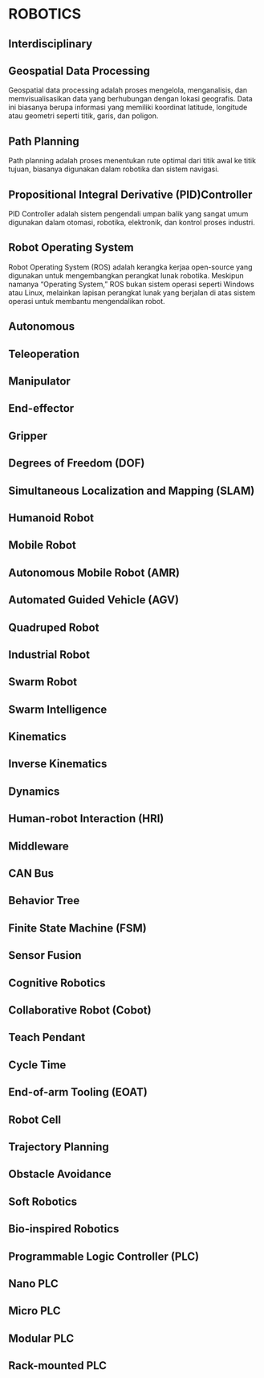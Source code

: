 # ROBOTICS

## Interdisciplinary

## Geospatial Data Processing

Geospatial data processing adalah proses mengelola, menganalisis, dan memvisualisasikan data yang berhubungan dengan lokasi geografis. Data ini biasanya berupa informasi yang memiliki koordinat latitude, longitude atau geometri seperti titik, garis, dan poligon.

## Path Planning

Path planning adalah proses menentukan rute optimal dari titik awal ke titik tujuan, biasanya digunakan dalam robotika dan sistem navigasi.

## Propositional Integral Derivative (PID)Controller

PID Controller adalah sistem pengendali umpan balik yang sangat umum digunakan dalam otomasi, robotika, elektronik, dan kontrol proses industri.

## Robot Operating System

Robot Operating System (ROS) adalah kerangka kerjaa open-source yang digunakan untuk mengembangkan perangkat lunak robotika. Meskipun namanya “Operating System,” ROS bukan sistem operasi seperti Windows atau Linux, melainkan lapisan perangkat lunak yang berjalan di atas sistem operasi untuk membantu mengendalikan robot.

## Autonomous

## Teleoperation

## Manipulator

## End-effector

## Gripper

## Degrees of Freedom (DOF)

## Simultaneous Localization and Mapping (SLAM)

## Humanoid Robot

## Mobile Robot

## Autonomous Mobile Robot (AMR)

## Automated Guided Vehicle (AGV)

## Quadruped Robot

## Industrial Robot

## Swarm Robot

## Swarm Intelligence

## Kinematics

## Inverse Kinematics

## Dynamics

## Human-robot Interaction (HRI)

## Middleware

## CAN Bus

## Behavior Tree

## Finite State Machine (FSM)

## Sensor Fusion

## Cognitive Robotics

## Collaborative Robot (Cobot)

## Teach Pendant

## Cycle Time

## End-of-arm Tooling (EOAT)

## Robot Cell

## Trajectory Planning

## Obstacle Avoidance

## Soft Robotics

## Bio-inspired Robotics

## Programmable Logic Controller (PLC)

## Nano PLC

## Micro PLC

## Modular PLC

## Rack-mounted PLC